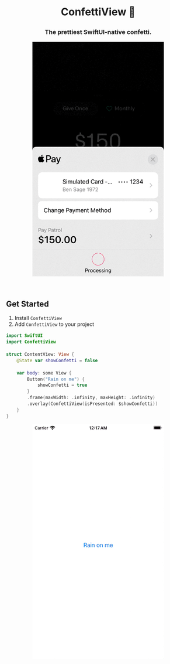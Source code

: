 <h1 align="center"> ConfettiView 🎉</p>
<h3 align="center"> The prettiest SwiftUI-native confetti. </h3>
<p align="center">
    <img src="./Resources/example1.gif" alt="CI" />
</p>

<br/>

## Get Started

1. Install `ConfettiView`
2. Add `ConfettiView` to your project
```swift
import SwiftUI
import ConfettiView

struct ContentView: View {
    @State var showConfetti = false

    var body: some View {
        Button("Rain on me") {
            showConfetti = true
        }
        .frame(maxWidth: .infinity, maxHeight: .infinity)
        .overlay(ConfettiView(isPresented: $showConfetti))
    }
}
```

<p align="center">
    <img src="./Resources/example2.gif" alt="CI" />
</p>

